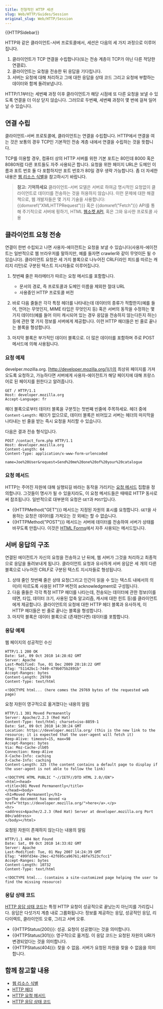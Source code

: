 ```yaml
---
title: 전형적인 HTTP 세션
slug: Web/HTTP/Guides/Session
original_slug: Web/HTTP/Session
---
```


{{HTTPSidebar}}

HTTP와 같은 클라이언트-서버 프로토콜에서, 세션은 다음의 세 가지 과정으로 이루어집니다.

1. 클라이언트가 TCP 연결을 수립합니다(또는 전송 계층이 TCP가 아닌 다른 적당한 연결로).
2. 클라이언트는 요청을 전송한 뒤 응답을 기다립니다.
3. 서버는 요청에 대해 처리하고 그에 대한 응답을 상태 코드 그리고 요청에 부합하는 데이터와 함께 돌려보냅니다.

HTTP/1.1부터는 세번째 과정 이후 클라이언트가 해당 시점에 또 다른 요청을 보낼 수 있도록 연결을 더 이상 닫지 않습니다. 그러므로 두번째, 세번째 과정이 몇 번에 걸쳐 일어날 수 있습니다.

## 연결 수립

클라이언트-서버 프로토콜에, 클라이언트는 연결을 수립합니다. HTTP에서 연결을 여는 것은 보통의 경우 TCP인 기본적인 전송 계층 내에서 연결을 수립하는 것을 뜻합니다.

TCP를 이용할 경우, 컴퓨터 상의 HTTP 서버를 위한 기본 포트는 80인데 8000 혹은 8080처럼 다른 포트들도 자주 사용되곤 합니다. 요청을 위한 페이지 URL은 도메인 이름과 포트 번호 둘 다 포함하지만 포트 번호가 80일 경우 생략 가능합니다. 좀 더 자세한 내용은 [웹 리소스 식별](/ko/docs/orphaned/Web/HTTP/Basics_of_HTTP/Identifying_resources_on_the_Web)을 참고하시기 바랍니다.

> **참고:** **기억하세요** 클라이언트-서버 모델은 서버로 하여금 명시적인 요청없이 클라이언트로 데이터를 전송하는 것을 허용하지 않습니다. 이런 문제에 대한 해결책으로, 웹 개발자들은 몇 가지 기술을 사용합니다: {{domxref("XMLHTTPRequest")}} 혹은 {{domxref("Fetch")}} API를 통해 주기적으로 서버에 핑하기, HTML [웹소켓 API](/ko/docs/Web/API/WebSockets_API), 혹은 그와 유사한 프로토콜 사용

## 클라이언트 요청 전송

연결이 한번 수립되고 나면 사용자-에이전트는 요청을 보낼 수 있습니다(사용자-에이전트는 일반적으로 웹 브라우저를 말하지만, 예를 들자면 crawler와 같이 무엇이든 될 수 있습니다). 클라이언트 요청은 세 가지 블록으로 나누어진 CRLF(라인 피드를 따르는 캐리지 리턴)로 구분된 텍스트 지시자들로 이루어집니다.

1. 첫번째 줄은 파라메터가 따르는 요청 메서드를 포함합니다.

   - 문서의 경로, 즉 프로토콜과 도메인 이름을 제외한 절대 URL
   - 사용중인 HTTP 프로토콜 버전

2. 바로 다음 줄들은 각각 특정 헤더를 나타내는데 데이터의 종류가 적합한지(예를 들어, 언어는 무엇인지, MIME 타입은 무엇인지 등) 혹은 서버의 동작을 수정하는 몇 가지 데이터(예를 들어 이미 캐시되어 있는 경우 응답을 전송하지 않는다든지 하는) 등에 관한 몇 가지 정보를 서버에게 제공합니다. 이런 HTTP 헤더들은 빈 줄로 끝나는 블록을 형성합니다.
3. 마지막 블록은 부가적인 데이터 블록으로. 더 많은 데이터를 포함하며 주로 POST 메서드에 의해 사용됩니다.

### 요청 예제

develper.mozilla.org. [http://developer.mozilla.org/](/)의 최상위 페이지를 가져오도록 요청하고, 가능하다면 서버에게 사용자-에이전트가 해당 페이지에 대해 프랑스어로 된 페이지를 원한다고 알려줍니다.

```
GET / HTTP/1.1
Host: developer.mozilla.org
Accept-Language: fr
```

헤더 블록으로부터 데이터 블록을 구분짓는 첫번째 빈줄에 주목하세요. 헤더 중에 `Content-Length:` 헤더가 없으므로, 데이터 블록은 비어있고 서버는 헤더의 마지막을 나타내는 빈 줄을 받는 즉시 요청을 처리할 수 있습니다.

다음은 결과 전송 형식입니다.

```
POST /contact_form.php HTTP/1.1
Host: developer.mozilla.org
Content-Length: 64
Content-Type: application/x-www-form-urlencoded

name=Joe%20User&request=Send%20me%20one%20of%20your%20catalogue
```

### 요청 메서드

HTTP는 주어진 자원에 대해 실행되길 바라는 동작을 가리키는 [요청 메서드](/ko/docs/Web/HTTP/Methods) 집합을 정의합니다. 그것들이 명사가 될 수 있을지라도, 이 요청 메서드들은 때때로 HTTP 동사로써 참조됩니다. 일반적으로 대부분의 요청은 `GET`과 `POST`입니다.

- {{HTTPMethod("GET")}} 메서드는 지정된 자원의 표시를 요청합니다. `GET`을 사용하는 요청은 데이터를 가져오는 것 외에는 할 수 없습니다.
- {{HTTPMethod("POST")}} 메서드는 서버에 데이터를 전송하여 서버가 상태를 바꾸도록 만듭니다. 이것은 [HTML Forms](/ko/docs/Learn/Forms)에서 자주 사용되는 메서드입니다.

## 서버 응답의 구조

연결된 에이전트가 자신의 요청을 전송하고 난 뒤에, 웹 서버가 그것을 처리하고 최종적으로 응답을 돌려보내게 됩니다. 클라이언트 요청과 유사하게 서버 응답은 세 개의 다른 블록으로 나누어진 CRLF로 구분된 텍스트 지시자들로 형성됩니다.

1. 상태 줄인 첫번째 줄은 상태 요청(그리고 인간이 읽을 수 있는 텍스트 내에서의 의미)이 따르도록 사용된 HTTP 버전의 acknowledgment로 구성됩니다.
2. 다음 줄들은 각각 특정 HTTP 헤더를 나타는데, 전송되는 데이터에 관한 정보(이를테면, 타입, 데이터 크기, 사용된 압축 알고리즘, 캐시에 대한 힌트 등)를 클라이언트에게 제공합니다. 클라이언트의 요청에 대한 HTTP 헤더 블록과 유사하게, 이 HTTP 헤더들은 빈 줄로 끝나는 블록을 형성합니다.
3. 마지막 블록은 데이터 블록으로 (존재한다면) 데이터를 포함합니다.

### 응답 예제

웹 페이지의 성공적인 수신

```
HTTP/1.1 200 OK
Date: Sat, 09 Oct 2010 14:28:02 GMT
Server: Apache
Last-Modified: Tue, 01 Dec 2009 20:18:22 GMT
ETag: "51142bc1-7449-479b075b2891b"
Accept-Ranges: bytes
Content-Length: 29769
Content-Type: text/html

<!DOCTYPE html... (here comes the 29769 bytes of the requested web page)
```

요청 자원이 영구적으로 옮겨졌다는 내용의 알림

```
HTTP/1.1 301 Moved Permanently
Server: Apache/2.2.3 (Red Hat)
Content-Type: text/html; charset=iso-8859-1
Date: Sat, 09 Oct 2010 14:30:24 GMT
Location: https://developer.mozilla.org/ (this is the new link to the resource; it is expected that the user-agent will fetch it)
Keep-Alive: timeout=15, max=98
Accept-Ranges: bytes
Via: Moz-Cache-zlb05
Connection: Keep-Alive
X-Cache-Info: caching
X-Cache-Info: caching
Content-Length: 325 (the content contains a default page to display if the user-agent is not able to follow the link)

<!DOCTYPE HTML PUBLIC "-//IETF//DTD HTML 2.0//EN">
<html><head>
<title>301 Moved Permanently</title>
</head><body>
<h1>Moved Permanently</h1>
<p>The document has moved <a href="https://developer.mozilla.org/">here</a>.</p>
<hr>
<address>Apache/2.2.3 (Red Hat) Server at developer.mozilla.org Port 80</address>
</body></html>
```

요청된 자원이 존재하지 않는다는 내용의 알림

```
HTTP/1.1 404 Not Found
Date: Sat, 09 Oct 2010 14:33:02 GMT
Server: Apache
Last-Modified: Tue, 01 May 2007 14:24:39 GMT
ETag: "499fd34e-29ec-42f695ca96761;48fe7523cfcc1"
Accept-Ranges: bytes
Content-Length: 10732
Content-Type: text/html

<!DOCTYPE html... (contains a site-customized page helping the user to find the missing resource)
```

### 응답 상태 코드

[HTTP 응답 상태 코드](/ko/docs/Web/HTTP/Status)는 특정 HTTP 요청이 성공적으로 끝났는지 아닌지를 가리킵니다. 응답은 다섯가지 계층 내로 그룹화됩니다: 정보를 제공하는 응답, 성공적인 응답, 리다이렉트, 클라이언트 오류, 그리고 서버 오류.

- {{HTTPStatus(200)}}: 성공. 요청이 성공했다는 것을 의미합니다.
- {{HTTPStatus(301)}}: 영구적으로 옮겨짐. 이 응답 코드는 요청된 자원의 URI가 변경되었다는 것을 의미합니다.
- {{HTTPStatus(404)}}: 찾을 수 없음. 서버가 요청된 자원을 찾을 수 없음을 의미합니다.

## 함께 참고할 내용

- [웹 리소스 식별](/ko/docs/orphaned/Web/HTTP/Basics_of_HTTP/Identifying_resources_on_the_Web)
- [HTTP 헤더](/ko/docs/Web/HTTP/Headers)
- [HTTP 요청 메서드](/ko/docs/Web/HTTP/Methods)
- [HTTP 응답 상태 코드](/ko/docs/Web/HTTP/Status)
